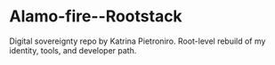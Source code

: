 # Alamo-fire--Rootstack
Digital sovereignty repo by Katrina Pietroniro. Root-level rebuild of my identity, tools, and developer path.
